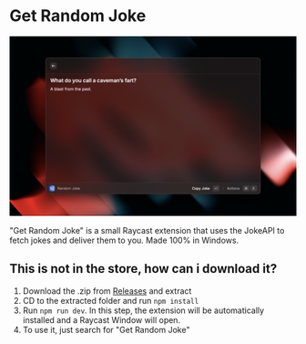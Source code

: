 # Get Random Joke

![Screenshot](random-jokes_2025-07-10_at_01.38.47_bec3ba4df70662f4349d6b0117dc0c8b782fff41e79092cf51158073e628e5a2.png)

"Get Random Joke" is a small Raycast extension that uses the JokeAPI to fetch jokes and deliver them to you. Made 100% in Windows.

## This is not in the store, how can i download it?

1. Download the .zip from [Releases](https://github.com/luiggircardoso/get-random-joke/releases/tag/Release) and extract
2. CD to the extracted folder and run `npm install`
3. Run `npm run dev`. In this step, the extension will be automatically installed and a Raycast Window will open.
4. To use it, just search for "Get Random Joke"
